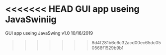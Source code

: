 <<<<<<< HEAD
GUI app useing JavaSwiniig
=======
GUI app useing JavaSwing
v1.0
10/16/2019
>>>>>>> 8d4f281b6c6c32acd00ec65dc050568f1529b9b1
